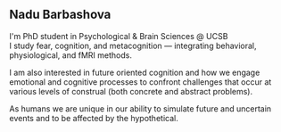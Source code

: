 ## Nadu Barbashova 

I'm PhD student in Psychological & Brain Sciences @ UCSB  
I study fear, cognition, and metacognition — integrating behavioral, physiological, and fMRI methods.

I am also interested in future oriented cognition and how we engage emotional and cognitive processes to confront challenges that occur at various levels of construal (both concrete and abstract problems). 

As humans we are unique in our ability to simulate future and uncertain events and to be affected by the hypothetical. 
